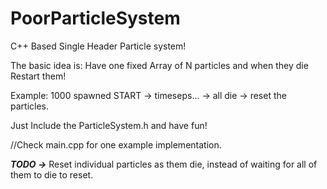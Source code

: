 # PoorParticleSystem
C++ Based Single Header Particle system!

The basic idea is: Have one fixed Array of N particles and when they die Restart them!

Example: 
1000 spawned
START -> timeseps... -> all die -> reset the particles.

Just Include the ParticleSystem.h and have fun!

//Check main.cpp for one example implementation.


***TODO ->*** Reset individual particles as them die, instead of waiting for all of them to die to reset.
